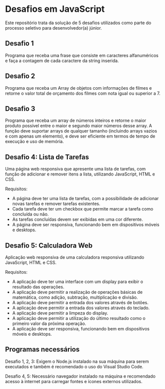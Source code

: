 # Desafios em JavaScript

Este repositório trata da solução de 5 desafios utilizados como parte do processo seletivo para desenvolvedor(a) júnior.

## Desafio 1

Programa que receba uma frase que consiste em caracteres alfanuméricos e faça a contagem de cada caractere da string inserida.

## Desafio 2

Programa que receba um Array de objetos com informações de filmes e retorne o valor total de orçamento dos filmes com nota igual ou superior a 7.

## Desafio 3

Programa que receba um array de números inteiros e retorne o maior produto possível entre o maior e segundo maior números desse array.
A função deve suportar arrays de qualquer tamanho (incluindo arrays vazios e com apenas um elemento), e deve ser eficiente em termos de tempo de execução e uso de memória.

## Desafio 4: Lista de Tarefas

Uma página web responsiva que apresente uma lista de tarefas, com função de adicionar e remover itens a lista, utilizando JavaScript, HTML e CSS.

Requisitos:

- A página deve ter uma lista de tarefas, com a possibilidade de adicionar novas tarefas e remover tarefas existentes.
- Cada tarefa deve ter um checkbox que permite marcar a tarefa como concluída ou não.
- As tarefas concluídas devem ser exibidas em uma cor diferente.
- A página deve ser responsiva, funcionando bem em dispositivos móveis e desktops.

## Desafio 5: Calculadora Web

Aplicação web responsiva de uma calculadora responsiva utilizando JavaScript, HTML e CSS.

Requisitos:

- A aplicação deve ter uma interface com um display para exibir o resultado das operações.
- A aplicação deve permitir a realização de operações básicas de matemática, como adição, subtração, multiplicação e divisão.
- A aplicação deve permitir a entrada dos valores através de botões.
- A aplicação deve permitir a entrada dos valores através do teclado.
- A aplicação deve permitir a limpeza do display.
- A aplicação deve permitir a utilização do último resultado como o primeiro valor da próxima operação.
- A aplicação deve ser responsiva, funcionando bem em dispositivos móveis e desktops.

## Programas necessários

Desafio 1, 2, 3: Exigem o Node.js instalado na sua máquina para serem executados e também é recomendado o uso do Visual Studio Code.

Desafio 4, 5: Necessário navegador instalado na máquina e recomendado acesso à internet para carregar fontes e ícones externos utilizados.

